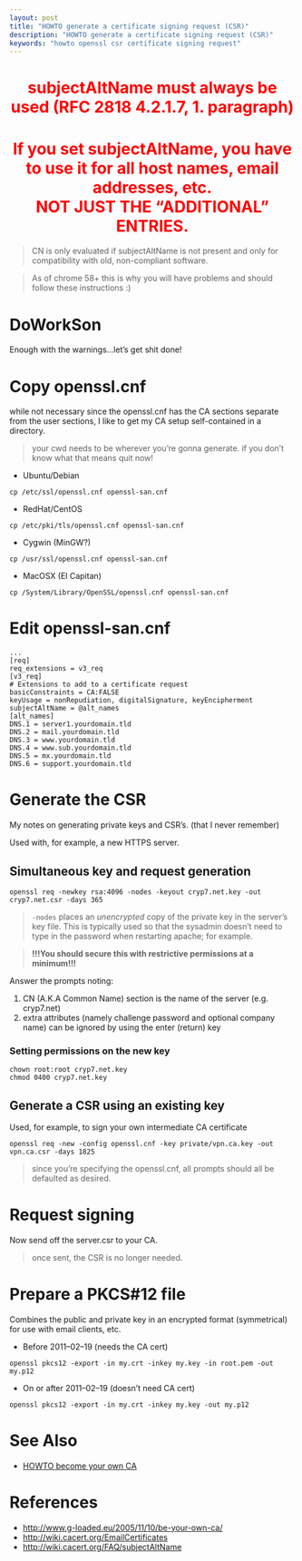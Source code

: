 ```yaml
---
layout: post
title: "HOWTO generate a certificate signing request (CSR)"
description: "HOWTO generate a certificate signing request (CSR)"
keywords: "howto openssl csr certificate signing request"
---
```

# <center><span style="color:red">subjectAltName must always be used (RFC 2818 4.2.1.7, 1. paragraph)</span></center>

# <center><span style="color:red">If you set subjectAltName, you have to use it for all host names, email addresses, etc.<br>NOT JUST THE “ADDITIONAL” ENTRIES.</span></center>

> CN is only evaluated if subjectAltName is not present and only for compatibility with old, non-compliant software.

> As of chrome 58+ this is why you will have problems and should follow these instructions :)

# DoWorkSon

Enough with the warnings...let’s get shit done!

# Copy openssl.cnf

while not necessary since the openssl.cnf has the CA sections separate from the user sections, I like to get my CA setup self-contained in a directory.

> your cwd needs to be wherever you’re gonna generate. if you don’t know what that means quit now!

* Ubuntu/Debian
```
cp /etc/ssl/openssl.cnf openssl-san.cnf
```
* RedHat/CentOS
```
cp /etc/pki/tls/openssl.cnf openssl-san.cnf
```
* Cygwin (MinGW?)
```
cp /usr/ssl/openssl.cnf openssl-san.cnf
```
* MacOSX (El Capitan)
```
cp /System/Library/OpenSSL/openssl.cnf openssl-san.cnf
```

# Edit openssl-san.cnf

```
...
[req]
req_extensions = v3_req
[v3_req]
# Extensions to add to a certificate request
basicConstraints = CA:FALSE
keyUsage = nonRepudiation, digitalSignature, keyEncipherment
subjectAltName = @alt_names
[alt_names]
DNS.1 = server1.yourdomain.tld
DNS.2 = mail.yourdomain.tld
DNS.3 = www.yourdomain.tld
DNS.4 = www.sub.yourdomain.tld
DNS.5 = mx.yourdomain.tld
DNS.6 = support.yourdomain.tld
```

# Generate the CSR

My notes on generating private keys and CSR’s. (that I never remember)

Used with, for example, a new HTTPS server.

## Simultaneous key and request generation

```
openssl req -newkey rsa:4096 -nodes -keyout cryp7.net.key -out cryp7.net.csr -days 365
```

> `-nodes` places an *unencrypted* copy of the private key in the server’s key file. This is typically used so that the sysadmin doesn’t need to type in the password when restarting apache; for example.

> **!!!You should secure this with restrictive permissions at a minimum!!!**

Answer the prompts noting:

1. CN (A.K.A Common Name) section is the name of the server (e.g. cryp7.net) 
2. extra attributes (namely challenge password and optional company name) can be ignored by using the enter (return) key

### Setting permissions on the new key

```
chown root:root cryp7.net.key
chmod 0400 cryp7.net.key
```

## Generate a CSR using an existing key

Used, for example, to sign your own intermediate CA certificate

```
openssl req -new -config openssl.cnf -key private/vpn.ca.key -out vpn.ca.csr -days 1825
```

> since you’re specifying the openssl.cnf, all prompts should all be defaulted as desired.

# Request signing

Now send off the server.csr to your CA.

> once sent, the CSR is no longer needed.

# Prepare a PKCS#12 file

Combines the public and private key in an encrypted format (symmetrical) for use with email clients, etc.

* Before 2011–02–19 (needs the CA cert)
```
openssl pkcs12 -export -in my.crt -inkey my.key -in root.pem -out my.p12
```
* On or after 2011–02–19 (doesn’t need CA cert)
```
openssl pkcs12 -export -in my.crt -inkey my.key -out my.p12
```

# See Also

* [HOWTO become your own CA](https://cryp7.net/2015/howto-become-your-own-CA/)

# References

* <http://www.g-loaded.eu/2005/11/10/be-your-own-ca/>
* <http://wiki.cacert.org/EmailCertificates>
* <http://wiki.cacert.org/FAQ/subjectAltName>
